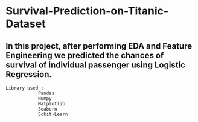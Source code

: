 # Survival-Prediction-on-Titanic-Dataset

## In this project, after performing EDA and Feature Engineering we predicted the chances of survival of individual passenger using Logistic Regression.

	Library used :- 
				Pandas
				Numpy
				Matplotlib
				Seaborn
				Sckit-Learn
				
